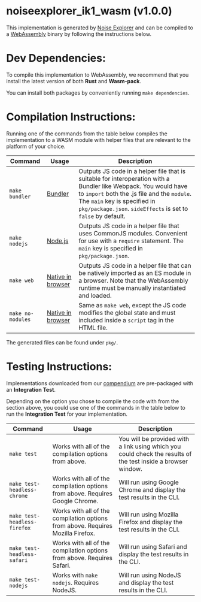 # noiseexplorer_ik1_wasm (v1.0.0)
This implementation is generated by [Noise Explorer](https://noiseexplorer.com) and can be compiled to a [WebAssembly](https://webassembly.org) binary by following the instructions below.

# Dev Dependencies:
To compile this implementation to WebAssembly, we recommend that you install the latest version of both
**Rust** and **Wasm-pack**.

You can install both packages by conveniently running
`make dependencies`.

# Compilation Instructions:

Running one of the commands from the table below compiles the implementation to a WASM module with helper files that are relevant to the platform of your choice.

| Command    | Usage | Description                                                                                                     |
|-----------|------------|-----------------------------------------------------------------------------------------------------|
| `make bundler` | [Bundler][bundlers] | Outputs JS code in a helper file that is suitable for interoperation with a Bundler like Webpack. You would have to `import` both the .js file and the `module`. The `main` key is specified in `pkg/package.json`. `sideEffects` is set to `false` by default. |
| `make nodejs` | [Node.js][deploy-nodejs] | Outputs JS code in a helper file that uses CommonJS modules. Convenient for use with a `require` statement. The `main` key is specified in `pkg/package.json`. |
| `make web` | [Native in browser][deploy-web] | Outputs JS code in a helper file that can be natively imported as an ES module in a browser. Note that the WebAssembly runtime must be manually instantiated and loaded. |
| `make no-modules` | [Native in browser][deploy-web] | Same as `make web`, except the JS code modifies the global state and must included inside a `script` tag in the HTML file.|

[deploy]: https://rustwasm.github.io/docs/wasm-bindgen/reference/deployment.html
[bundlers]: https://rustwasm.github.io/docs/wasm-bindgen/reference/deployment.html#bundlers
[deploy-nodejs]: https://rustwasm.github.io/docs/wasm-bindgen/reference/deployment.html#nodejs
[deploy-web]: https://rustwasm.github.io/docs/wasm-bindgen/reference/deployment.html#without-a-bundler

The generated files can be found under `pkg/`.

# Testing Instructions:

Implementations downloaded from our [compendium](https://noiseexplorer.com/patterns/) are pre-packaged with an **Integration Test**.

Depending on the option you chose to compile the code with from the section above, you could use one of the commands in the table below to run the **Integration Test** for your implementation.

| Command    | Usage | Description                                                                                                     |
|-----------|------------|-----------------------------------------------------------------------------------------------------|
| `make test` | Works with all of the compilation options from above. | You will be provided with a link using which you could check the results of the test inside a browser window. |
| `make test-headless-chrome` | Works with all of the compilation options from above. Requires Google Chrome. | Will run using Google Chrome and display the test results in the CLI. |
| `make test-headless-firefox` | Works with all of the compilation options from above. Requires Mozilla Firefox.|  Will run using Mozilla Firefox and display the test results in the CLI. |
| `make test-headless-safari` | Works with all of the compilation options from above. Requires Safari.|  Will run using Safari and display the test results in the CLI. |
| `make test-nodejs` | Works with `make nodejs`. Requires NodeJS. | Will run using NodeJS and display the test results in the CLI. |
